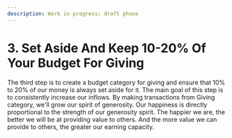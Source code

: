 ```yaml
---
description: Work in progress; draft phase
---
```


# 3. Set Aside And Keep 10-20% Of Your Budget For Giving

The third step is to create a budget category for giving and ensure that 10% to 20% of our money is always set aside for it. The main goal of this step is to consistently increase our inflows. By making transactions from Giving category, we'll grow our spirit of generosity. Our happiness is directly proportional to the strength of our generosity spirit. The happier we are, the better we will be at providing value to others. And the more value we can provide to others, the greater our earning capacity.

